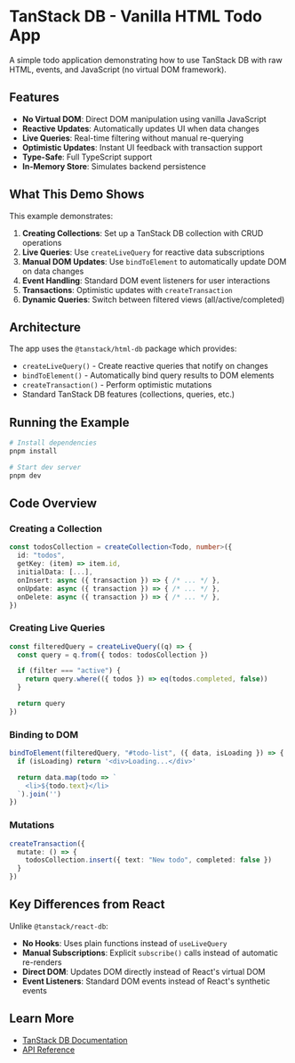 # TanStack DB - Vanilla HTML Todo App

A simple todo application demonstrating how to use TanStack DB with raw HTML, events, and JavaScript (no virtual DOM framework).

## Features

- **No Virtual DOM**: Direct DOM manipulation using vanilla JavaScript
- **Reactive Updates**: Automatically updates UI when data changes
- **Live Queries**: Real-time filtering without manual re-querying
- **Optimistic Updates**: Instant UI feedback with transaction support
- **Type-Safe**: Full TypeScript support
- **In-Memory Store**: Simulates backend persistence

## What This Demo Shows

This example demonstrates:

1. **Creating Collections**: Set up a TanStack DB collection with CRUD operations
2. **Live Queries**: Use `createLiveQuery` for reactive data subscriptions
3. **Manual DOM Updates**: Use `bindToElement` to automatically update DOM on data changes
4. **Event Handling**: Standard DOM event listeners for user interactions
5. **Transactions**: Optimistic updates with `createTransaction`
6. **Dynamic Queries**: Switch between filtered views (all/active/completed)

## Architecture

The app uses the `@tanstack/html-db` package which provides:

- `createLiveQuery()` - Create reactive queries that notify on changes
- `bindToElement()` - Automatically bind query results to DOM elements
- `createTransaction()` - Perform optimistic mutations
- Standard TanStack DB features (collections, queries, etc.)

## Running the Example

```bash
# Install dependencies
pnpm install

# Start dev server
pnpm dev
```

## Code Overview

### Creating a Collection

```typescript
const todosCollection = createCollection<Todo, number>({
  id: "todos",
  getKey: (item) => item.id,
  initialData: [...],
  onInsert: async ({ transaction }) => { /* ... */ },
  onUpdate: async ({ transaction }) => { /* ... */ },
  onDelete: async ({ transaction }) => { /* ... */ },
})
```

### Creating Live Queries

```typescript
const filteredQuery = createLiveQuery((q) => {
  const query = q.from({ todos: todosCollection })

  if (filter === "active") {
    return query.where(({ todos }) => eq(todos.completed, false))
  }

  return query
})
```

### Binding to DOM

```typescript
bindToElement(filteredQuery, "#todo-list", ({ data, isLoading }) => {
  if (isLoading) return '<div>Loading...</div>'

  return data.map(todo => `
    <li>${todo.text}</li>
  `).join('')
})
```

### Mutations

```typescript
createTransaction({
  mutate: () => {
    todosCollection.insert({ text: "New todo", completed: false })
  }
})
```

## Key Differences from React

Unlike `@tanstack/react-db`:

- **No Hooks**: Uses plain functions instead of `useLiveQuery`
- **Manual Subscriptions**: Explicit `subscribe()` calls instead of automatic re-renders
- **Direct DOM**: Updates DOM directly instead of React's virtual DOM
- **Event Listeners**: Standard DOM events instead of React's synthetic events

## Learn More

- [TanStack DB Documentation](https://tanstack.com/db)
- [API Reference](https://tanstack.com/db/latest/docs/api/core)
